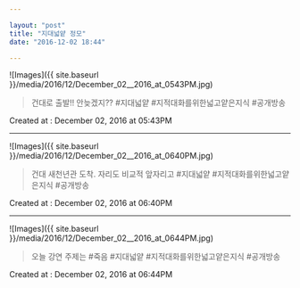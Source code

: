 ```yaml
---

layout: "post"  
title: "지대넓얕 정모"  
date: "2016-12-02 18:44"

---
```


![Images]({{ site.baseurl }}/media/2016/12/December_02__2016_at_0543PM.jpg)

> 건대로 출발!! 안늦겠지?? #지대넓얕 #지적대화를위한넓고얕은지식 #공개방송

Created at : December 02, 2016 at 05:43PM

---

![Images]({{ site.baseurl }}/media/2016/12/December_02__2016_at_0640PM.jpg)

> 건대 새천년관 도착. 자리도 비교적 앞자리고 #지대넓얕 #지적대화를위한넓고얕은지식 #공개방송

Created at : December 02, 2016 at 06:40PM

---

![Images]({{ site.baseurl }}/media/2016/12/December_02__2016_at_0644PM.jpg)

> 오늘 강연 주제는 #죽음 #지대넓얕 #지적대화를위한넓고얕은지식 #공개방송

Created at : December 02, 2016 at 06:44PM
